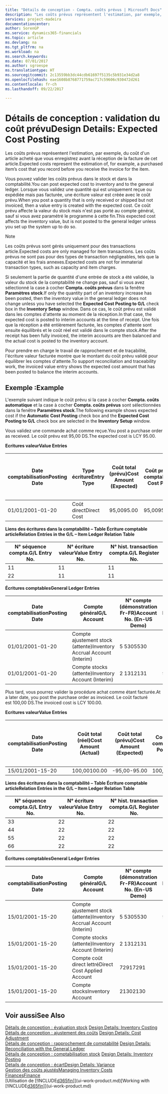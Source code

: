 ```yaml
---
title: "Détails de conception - Compta. coûts prévus | Microsoft Docs"
description: "Les coûts prévus représentent l'estimation, par exemple, du coût d'un article acheté que vous enregistrez avant la réception de la facture de cet article."
services: project-madeira
documentationcenter: 
author: SorenGP
ms.service: dynamics365-financials
ms.topic: article
ms.devlang: na
ms.tgt_pltfrm: na
ms.workload: na
ms.search.keywords: 
ms.date: 07/01/2017
ms.author: sgroespe
ms.translationtype: HT
ms.sourcegitcommit: 2c13559bb3dc44cdb61697f5135c5b931e34d2a8
ms.openlocfilehash: eae1608b8768771759ac717c59606c930472d261
ms.contentlocale: fr-ch
ms.lasthandoff: 09/22/2017

---
```

# <a name="design-details-expected-cost-posting"></a><span data-ttu-id="3e1d1-103">Détails de conception : validation du coût prévu</span><span class="sxs-lookup"><span data-stu-id="3e1d1-103">Design Details: Expected Cost Posting</span></span>
<span data-ttu-id="3e1d1-104">Les coûts prévus représentent l'estimation, par exemple, du coût d'un article acheté que vous enregistrez avant la réception de la facture de cet article.</span><span class="sxs-lookup"><span data-stu-id="3e1d1-104">Expected costs represent the estimation of, for example, a purchased item’s cost that you record before you receive the invoice for the item.</span></span>  

 <span data-ttu-id="3e1d1-105">Vous pouvez valider les coûts prévus dans le stock et dans la comptabilité.</span><span class="sxs-lookup"><span data-stu-id="3e1d1-105">You can post expected cost to inventory and to the general ledger.</span></span> <span data-ttu-id="3e1d1-106">Lorsque vous validez une quantité qui est uniquement reçue ou expédiée mais pas facturée, une écriture valeur est créée avec le coût prévu.</span><span class="sxs-lookup"><span data-stu-id="3e1d1-106">When you post a quantity that is only received or shipped but not invoiced, then a value entry is created with the expected cost.</span></span> <span data-ttu-id="3e1d1-107">Ce coût prévu affecte la valeur du stock mais n'est pas porté au compte général, sauf si vous avez paramétré le programme à cette fin.</span><span class="sxs-lookup"><span data-stu-id="3e1d1-107">This expected cost affects the inventory value, but is not posted to the general ledger unless you set up the system up to do so.</span></span>  

> [!NOTE]  
>  <span data-ttu-id="3e1d1-108">Les coûts prévus sont gérés uniquement pour des transactions article.</span><span class="sxs-lookup"><span data-stu-id="3e1d1-108">Expected costs are only managed for item transactions.</span></span> <span data-ttu-id="3e1d1-109">Les coûts prévus ne sont pas pour des types de transaction négligeables, tels que la capacité et les frais annexes.</span><span class="sxs-lookup"><span data-stu-id="3e1d1-109">Expected costs are not for immaterial transaction types, such as capacity and item charges.</span></span>  

 <span data-ttu-id="3e1d1-110">Si seulement la partie de quantité d'une entrée de stock a été validée, la valeur du stock de la comptabilité ne change pas, sauf si vous avez sélectionné la case à cocher **Compta. coûts prévus** dans la fenêtre **Paramètres stock**.</span><span class="sxs-lookup"><span data-stu-id="3e1d1-110">If only the quantity part of an inventory increase has been posted, then the inventory value in the general ledger does not change unless you have selected the **Expected Cost Posting to G/L** check box in the **Inventory Setup** window.</span></span> <span data-ttu-id="3e1d1-111">Dans ce cas, le coût prévu est validé dans les comptes d'attente au moment de la réception.</span><span class="sxs-lookup"><span data-stu-id="3e1d1-111">In that case, the expected cost is posted to interim accounts at the time of receipt.</span></span> <span data-ttu-id="3e1d1-112">Une fois que la réception a été entièrement facturée, les comptes d'attente sont ensuite équilibrés et le coût réel est validé dans le compte stock.</span><span class="sxs-lookup"><span data-stu-id="3e1d1-112">After the receipt has been fully invoiced, the interim accounts are then balanced and the actual cost is posted to the inventory account.</span></span>  

 <span data-ttu-id="3e1d1-113">Pour prendre en charge le travail de rapprochement et de traçabilité, l'écriture valeur facturée montre que le montant du coût prévu validé pour équilibrer les comptes d'attente.</span><span class="sxs-lookup"><span data-stu-id="3e1d1-113">To support reconciliation and traceability work, the invoiced value entry shows the expected cost amount that has been posted to balance the interim accounts.</span></span>  

## <a name="example"></a><span data-ttu-id="3e1d1-114">Exemple :</span><span class="sxs-lookup"><span data-stu-id="3e1d1-114">Example</span></span>  
 <span data-ttu-id="3e1d1-115">L'exemple suivant indique le coût prévu si la case à cocher **Compta. coûts automatique** et la case à cocher **Compta. coûts prévus** sont sélectionnées dans la fenêtre **Paramètres stock**.</span><span class="sxs-lookup"><span data-stu-id="3e1d1-115">The following example shows expected cost if the **Automatic Cost Posting** check box and the **Expected Cost Posting to G/L** check box are selected in the **Inventory Setup** window.</span></span>  

 <span data-ttu-id="3e1d1-116">Vous validez une commande achat comme reçue.</span><span class="sxs-lookup"><span data-stu-id="3e1d1-116">You post a purchase order as received.</span></span> <span data-ttu-id="3e1d1-117">Le coût prévu est 95,00 DS.</span><span class="sxs-lookup"><span data-stu-id="3e1d1-117">The expected cost is LCY 95.00.</span></span>  

 <span data-ttu-id="3e1d1-118">**Ecritures valeur**</span><span class="sxs-lookup"><span data-stu-id="3e1d1-118">**Value Entries**</span></span>  

|<span data-ttu-id="3e1d1-119">Date comptabilisation</span><span class="sxs-lookup"><span data-stu-id="3e1d1-119">Posting Date</span></span>|<span data-ttu-id="3e1d1-120">Type écriture</span><span class="sxs-lookup"><span data-stu-id="3e1d1-120">Entry Type</span></span>|<span data-ttu-id="3e1d1-121">Coût total (prévu)</span><span class="sxs-lookup"><span data-stu-id="3e1d1-121">Cost Amount (Expected)</span></span>|<span data-ttu-id="3e1d1-122">Coût prévu validé en comptabilité</span><span class="sxs-lookup"><span data-stu-id="3e1d1-122">Expected Cost Posted to G/L</span></span>|<span data-ttu-id="3e1d1-123">Coût prévu</span><span class="sxs-lookup"><span data-stu-id="3e1d1-123">Expected Cost</span></span>|<span data-ttu-id="3e1d1-124">N° séquence écriture comptable article</span><span class="sxs-lookup"><span data-stu-id="3e1d1-124">Item Ledger Entry No.</span></span>|<span data-ttu-id="3e1d1-125">Numéro de la séquence</span><span class="sxs-lookup"><span data-stu-id="3e1d1-125">Entry No.</span></span>|  
|------------------|----------------|------------------------------|----------------------------------|-------------------|---------------------------|---------------|  
|<span data-ttu-id="3e1d1-126">01/01/20</span><span class="sxs-lookup"><span data-stu-id="3e1d1-126">01-01-20</span></span>|<span data-ttu-id="3e1d1-127">Coût direct</span><span class="sxs-lookup"><span data-stu-id="3e1d1-127">Direct Cost</span></span>|<span data-ttu-id="3e1d1-128">95,00</span><span class="sxs-lookup"><span data-stu-id="3e1d1-128">95.00</span></span>|<span data-ttu-id="3e1d1-129">95,00</span><span class="sxs-lookup"><span data-stu-id="3e1d1-129">95.00</span></span>|<span data-ttu-id="3e1d1-130">Oui</span><span class="sxs-lookup"><span data-stu-id="3e1d1-130">Yes</span></span>|<span data-ttu-id="3e1d1-131">1</span><span class="sxs-lookup"><span data-stu-id="3e1d1-131">1</span></span>|<span data-ttu-id="3e1d1-132">1</span><span class="sxs-lookup"><span data-stu-id="3e1d1-132">1</span></span>|  

 <span data-ttu-id="3e1d1-133">**Liens des écritures dans la comptabilité – Table Écriture comptable article**</span><span class="sxs-lookup"><span data-stu-id="3e1d1-133">**Relation Entries in the G/L – Item Ledger Relation Table**</span></span>  

|<span data-ttu-id="3e1d1-134">N° séquence compta.</span><span class="sxs-lookup"><span data-stu-id="3e1d1-134">G/L Entry No.</span></span>|<span data-ttu-id="3e1d1-135">N° écriture valeur</span><span class="sxs-lookup"><span data-stu-id="3e1d1-135">Value Entry No.</span></span>|<span data-ttu-id="3e1d1-136">N° hist. transaction compta.</span><span class="sxs-lookup"><span data-stu-id="3e1d1-136">G/L Register No.</span></span>|  
|--------------------|---------------------|-----------------------|  
|<span data-ttu-id="3e1d1-137">1</span><span class="sxs-lookup"><span data-stu-id="3e1d1-137">1</span></span>|<span data-ttu-id="3e1d1-138">1</span><span class="sxs-lookup"><span data-stu-id="3e1d1-138">1</span></span>|<span data-ttu-id="3e1d1-139">1</span><span class="sxs-lookup"><span data-stu-id="3e1d1-139">1</span></span>|  
|<span data-ttu-id="3e1d1-140">2</span><span class="sxs-lookup"><span data-stu-id="3e1d1-140">2</span></span>|<span data-ttu-id="3e1d1-141">1</span><span class="sxs-lookup"><span data-stu-id="3e1d1-141">1</span></span>|<span data-ttu-id="3e1d1-142">1</span><span class="sxs-lookup"><span data-stu-id="3e1d1-142">1</span></span>|  

 <span data-ttu-id="3e1d1-143">**Écritures comptables**</span><span class="sxs-lookup"><span data-stu-id="3e1d1-143">**General Ledger Entries**</span></span>  

|<span data-ttu-id="3e1d1-144">Date comptabilisation</span><span class="sxs-lookup"><span data-stu-id="3e1d1-144">Posting Date</span></span>|<span data-ttu-id="3e1d1-145">Compte général</span><span class="sxs-lookup"><span data-stu-id="3e1d1-145">G/L Account</span></span>|<span data-ttu-id="3e1d1-146">N° compte (démonstration Fr-FR)</span><span class="sxs-lookup"><span data-stu-id="3e1d1-146">Account No. (En-US Demo)</span></span>|<span data-ttu-id="3e1d1-147">Montant</span><span class="sxs-lookup"><span data-stu-id="3e1d1-147">Amount</span></span>|<span data-ttu-id="3e1d1-148">Numéro de la séquence</span><span class="sxs-lookup"><span data-stu-id="3e1d1-148">Entry No.</span></span>|  
|------------------|------------------|---------------------------------|------------|---------------|  
|<span data-ttu-id="3e1d1-149">01/01/20</span><span class="sxs-lookup"><span data-stu-id="3e1d1-149">01-01-20</span></span>|<span data-ttu-id="3e1d1-150">Compte ajustement stock (attente)</span><span class="sxs-lookup"><span data-stu-id="3e1d1-150">Inventory Accrual Account (Interim)</span></span>|<span data-ttu-id="3e1d1-151">5 530</span><span class="sxs-lookup"><span data-stu-id="3e1d1-151">5530</span></span>|<span data-ttu-id="3e1d1-152">-95,00</span><span class="sxs-lookup"><span data-stu-id="3e1d1-152">-95.00</span></span>|<span data-ttu-id="3e1d1-153">2</span><span class="sxs-lookup"><span data-stu-id="3e1d1-153">2</span></span>|  
|<span data-ttu-id="3e1d1-154">01/01/20</span><span class="sxs-lookup"><span data-stu-id="3e1d1-154">01-01-20</span></span>|<span data-ttu-id="3e1d1-155">Compte stocks (attente)</span><span class="sxs-lookup"><span data-stu-id="3e1d1-155">Inventory Account (Interim)</span></span>|<span data-ttu-id="3e1d1-156">2 131</span><span class="sxs-lookup"><span data-stu-id="3e1d1-156">2131</span></span>|<span data-ttu-id="3e1d1-157">95,00</span><span class="sxs-lookup"><span data-stu-id="3e1d1-157">95.00</span></span>|<span data-ttu-id="3e1d1-158">1</span><span class="sxs-lookup"><span data-stu-id="3e1d1-158">1</span></span>|  

 <span data-ttu-id="3e1d1-159">Plus tard, vous pourrez valider la procédure achat comme étant facturée.</span><span class="sxs-lookup"><span data-stu-id="3e1d1-159">At a later date, you post the purchase order as invoiced.</span></span> <span data-ttu-id="3e1d1-160">Le coût facturé est 100,00 DS.</span><span class="sxs-lookup"><span data-stu-id="3e1d1-160">The invoiced cost is LCY 100.00.</span></span>  

 <span data-ttu-id="3e1d1-161">**Ecritures valeur**</span><span class="sxs-lookup"><span data-stu-id="3e1d1-161">**Value Entries**</span></span>  

|<span data-ttu-id="3e1d1-162">Date comptabilisation</span><span class="sxs-lookup"><span data-stu-id="3e1d1-162">Posting Date</span></span>|<span data-ttu-id="3e1d1-163">Coût total (réel)</span><span class="sxs-lookup"><span data-stu-id="3e1d1-163">Cost Amount (Actual)</span></span>|<span data-ttu-id="3e1d1-164">Coût total (prévu)</span><span class="sxs-lookup"><span data-stu-id="3e1d1-164">Cost Amount (Expected)</span></span>|<span data-ttu-id="3e1d1-165">Coût validé en comptabilité</span><span class="sxs-lookup"><span data-stu-id="3e1d1-165">Cost Posted to G/L</span></span>|<span data-ttu-id="3e1d1-166">Coût prévu</span><span class="sxs-lookup"><span data-stu-id="3e1d1-166">Expected Cost</span></span>|<span data-ttu-id="3e1d1-167">N° séquence écriture comptable article</span><span class="sxs-lookup"><span data-stu-id="3e1d1-167">Item Ledger Entry No.</span></span>|<span data-ttu-id="3e1d1-168">Numéro de la séquence</span><span class="sxs-lookup"><span data-stu-id="3e1d1-168">Entry No.</span></span>|  
|------------------|----------------------------|------------------------------|-------------------------|-------------------|---------------------------|---------------|  
|<span data-ttu-id="3e1d1-169">15/01/20</span><span class="sxs-lookup"><span data-stu-id="3e1d1-169">01-15-20</span></span>|<span data-ttu-id="3e1d1-170">100,00</span><span class="sxs-lookup"><span data-stu-id="3e1d1-170">100.00</span></span>|<span data-ttu-id="3e1d1-171">-95,00</span><span class="sxs-lookup"><span data-stu-id="3e1d1-171">-95.00</span></span>|<span data-ttu-id="3e1d1-172">100,00</span><span class="sxs-lookup"><span data-stu-id="3e1d1-172">100.00</span></span>|<span data-ttu-id="3e1d1-173">Non</span><span class="sxs-lookup"><span data-stu-id="3e1d1-173">No</span></span>|<span data-ttu-id="3e1d1-174">1</span><span class="sxs-lookup"><span data-stu-id="3e1d1-174">1</span></span>|<span data-ttu-id="3e1d1-175">2</span><span class="sxs-lookup"><span data-stu-id="3e1d1-175">2</span></span>|  

 <span data-ttu-id="3e1d1-176">**Liens des écritures dans la comptabilité – Table Écriture comptable article**</span><span class="sxs-lookup"><span data-stu-id="3e1d1-176">**Relation Entries in the G/L – Item Ledger Relation Table**</span></span>  

|<span data-ttu-id="3e1d1-177">N° séquence compta.</span><span class="sxs-lookup"><span data-stu-id="3e1d1-177">G/L Entry No.</span></span>|<span data-ttu-id="3e1d1-178">N° écriture valeur</span><span class="sxs-lookup"><span data-stu-id="3e1d1-178">Value Entry No.</span></span>|<span data-ttu-id="3e1d1-179">N° hist. transaction compta.</span><span class="sxs-lookup"><span data-stu-id="3e1d1-179">G/L Register No.</span></span>|  
|--------------------|---------------------|-----------------------|  
|<span data-ttu-id="3e1d1-180">3</span><span class="sxs-lookup"><span data-stu-id="3e1d1-180">3</span></span>|<span data-ttu-id="3e1d1-181">2</span><span class="sxs-lookup"><span data-stu-id="3e1d1-181">2</span></span>|<span data-ttu-id="3e1d1-182">2</span><span class="sxs-lookup"><span data-stu-id="3e1d1-182">2</span></span>|  
|<span data-ttu-id="3e1d1-183">4</span><span class="sxs-lookup"><span data-stu-id="3e1d1-183">4</span></span>|<span data-ttu-id="3e1d1-184">2</span><span class="sxs-lookup"><span data-stu-id="3e1d1-184">2</span></span>|<span data-ttu-id="3e1d1-185">2</span><span class="sxs-lookup"><span data-stu-id="3e1d1-185">2</span></span>|  
|<span data-ttu-id="3e1d1-186">5</span><span class="sxs-lookup"><span data-stu-id="3e1d1-186">5</span></span>|<span data-ttu-id="3e1d1-187">2</span><span class="sxs-lookup"><span data-stu-id="3e1d1-187">2</span></span>|<span data-ttu-id="3e1d1-188">2</span><span class="sxs-lookup"><span data-stu-id="3e1d1-188">2</span></span>|  
|<span data-ttu-id="3e1d1-189">6</span><span class="sxs-lookup"><span data-stu-id="3e1d1-189">6</span></span>|<span data-ttu-id="3e1d1-190">2</span><span class="sxs-lookup"><span data-stu-id="3e1d1-190">2</span></span>|<span data-ttu-id="3e1d1-191">2</span><span class="sxs-lookup"><span data-stu-id="3e1d1-191">2</span></span>|  

 <span data-ttu-id="3e1d1-192">**Écritures comptables**</span><span class="sxs-lookup"><span data-stu-id="3e1d1-192">**General Ledger Entries**</span></span>  

|<span data-ttu-id="3e1d1-193">Date comptabilisation</span><span class="sxs-lookup"><span data-stu-id="3e1d1-193">Posting Date</span></span>|<span data-ttu-id="3e1d1-194">Compte général</span><span class="sxs-lookup"><span data-stu-id="3e1d1-194">G/L Account</span></span>|<span data-ttu-id="3e1d1-195">N° compte (démonstration Fr-FR)</span><span class="sxs-lookup"><span data-stu-id="3e1d1-195">Account No. (En-US Demo)</span></span>|<span data-ttu-id="3e1d1-196">Montant</span><span class="sxs-lookup"><span data-stu-id="3e1d1-196">Amount</span></span>|<span data-ttu-id="3e1d1-197">Numéro de la séquence</span><span class="sxs-lookup"><span data-stu-id="3e1d1-197">Entry No.</span></span>|  
|------------------|------------------|---------------------------------|------------|---------------|  
|<span data-ttu-id="3e1d1-198">15/01/20</span><span class="sxs-lookup"><span data-stu-id="3e1d1-198">01-15-20</span></span>|<span data-ttu-id="3e1d1-199">Compte ajustement stock (attente)</span><span class="sxs-lookup"><span data-stu-id="3e1d1-199">Inventory Accrual Account (Interim)</span></span>|<span data-ttu-id="3e1d1-200">5 530</span><span class="sxs-lookup"><span data-stu-id="3e1d1-200">5530</span></span>|<span data-ttu-id="3e1d1-201">95,00</span><span class="sxs-lookup"><span data-stu-id="3e1d1-201">95.00</span></span>|<span data-ttu-id="3e1d1-202">4</span><span class="sxs-lookup"><span data-stu-id="3e1d1-202">4</span></span>|  
|<span data-ttu-id="3e1d1-203">15/01/20</span><span class="sxs-lookup"><span data-stu-id="3e1d1-203">01-15-20</span></span>|<span data-ttu-id="3e1d1-204">Compte stocks (attente)</span><span class="sxs-lookup"><span data-stu-id="3e1d1-204">Inventory Account (Interim)</span></span>|<span data-ttu-id="3e1d1-205">2 131</span><span class="sxs-lookup"><span data-stu-id="3e1d1-205">2131</span></span>|<span data-ttu-id="3e1d1-206">-95,00</span><span class="sxs-lookup"><span data-stu-id="3e1d1-206">-95.00</span></span>|<span data-ttu-id="3e1d1-207">3</span><span class="sxs-lookup"><span data-stu-id="3e1d1-207">3</span></span>|  
|<span data-ttu-id="3e1d1-208">15/01/20</span><span class="sxs-lookup"><span data-stu-id="3e1d1-208">01-15-20</span></span>|<span data-ttu-id="3e1d1-209">Compte coût direct lettré</span><span class="sxs-lookup"><span data-stu-id="3e1d1-209">Direct Cost Applied Account</span></span>|<span data-ttu-id="3e1d1-210">7291</span><span class="sxs-lookup"><span data-stu-id="3e1d1-210">7291</span></span>|<span data-ttu-id="3e1d1-211">-100</span><span class="sxs-lookup"><span data-stu-id="3e1d1-211">-100</span></span>|<span data-ttu-id="3e1d1-212">6</span><span class="sxs-lookup"><span data-stu-id="3e1d1-212">6</span></span>|  
|<span data-ttu-id="3e1d1-213">15/01/20</span><span class="sxs-lookup"><span data-stu-id="3e1d1-213">01-15-20</span></span>|<span data-ttu-id="3e1d1-214">Compte stocks</span><span class="sxs-lookup"><span data-stu-id="3e1d1-214">Inventory Account</span></span>|<span data-ttu-id="3e1d1-215">2130</span><span class="sxs-lookup"><span data-stu-id="3e1d1-215">2130</span></span>|<span data-ttu-id="3e1d1-216">100</span><span class="sxs-lookup"><span data-stu-id="3e1d1-216">100</span></span>|<span data-ttu-id="3e1d1-217">5</span><span class="sxs-lookup"><span data-stu-id="3e1d1-217">5</span></span>|  

## <a name="see-also"></a><span data-ttu-id="3e1d1-218">Voir aussi</span><span class="sxs-lookup"><span data-stu-id="3e1d1-218">See Also</span></span>
 <span data-ttu-id="3e1d1-219">[Détails de conception : évaluation stock](design-details-inventory-costing.md) </span><span class="sxs-lookup"><span data-stu-id="3e1d1-219">[Design Details: Inventory Costing](design-details-inventory-costing.md) </span></span>  
 <span data-ttu-id="3e1d1-220">[Détails de conception : ajustement des coûts](design-details-cost-adjustment.md) </span><span class="sxs-lookup"><span data-stu-id="3e1d1-220">[Design Details: Cost Adjustment](design-details-cost-adjustment.md) </span></span>  
 <span data-ttu-id="3e1d1-221">[Détails de conception : rapprochement de comptabilité](design-details-reconciliation-with-the-general-ledger.md) </span><span class="sxs-lookup"><span data-stu-id="3e1d1-221">[Design Details: Reconciliation with the General Ledger](design-details-reconciliation-with-the-general-ledger.md) </span></span>  
 <span data-ttu-id="3e1d1-222">[Détails de conception : comptabilisation stock](design-details-inventory-posting.md) </span><span class="sxs-lookup"><span data-stu-id="3e1d1-222">[Design Details: Inventory Posting](design-details-inventory-posting.md) </span></span>  
 [<span data-ttu-id="3e1d1-223">Détails de conception : écart</span><span class="sxs-lookup"><span data-stu-id="3e1d1-223">Design Details: Variance</span></span>](design-details-variance.md)  
 [<span data-ttu-id="3e1d1-224">Gestion des coûts ajustés</span><span class="sxs-lookup"><span data-stu-id="3e1d1-224">Managing Inventory Costs</span></span>](finance-manage-inventory-costs.md)  
 [<span data-ttu-id="3e1d1-225">Finances</span><span class="sxs-lookup"><span data-stu-id="3e1d1-225">Finance</span></span>](finance.md)  
 <span data-ttu-id="3e1d1-226">[Utilisation de [!INCLUDE[d365fin](includes/d365fin_md.md)]](ui-work-product.md)</span><span class="sxs-lookup"><span data-stu-id="3e1d1-226">[Working with [!INCLUDE[d365fin](includes/d365fin_md.md)]](ui-work-product.md)</span></span>


